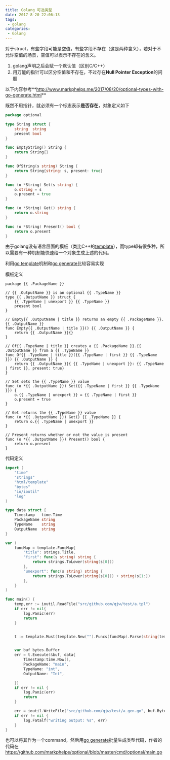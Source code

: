 ```yaml
---
title: Golang 可选类型
date: 2017-8-20 22:06:13
tags:
 - golang
categories:
 - Golang
---
```


对于struct，有些字段可能是空值，有些字段不存在（这是两种含义），若对于不允许空值的场景，空值可以表示不存在的含义。

1. golang声明之后会赋一个默认值（区别C/C++）
2. 用万能的指针可以区分空值和不存在，不过存在**Null Pointer Exception**的问题

以下内容参考**<http://www.markphelps.me/2017/08/20/optional-types-with-go-generate.html>**

既然不用指针，就必须有一个标志表示**是否存在**，对象定义如下

``` go
package optional

type String struct {
	string  string
	present bool
}

func EmptyString() String {
	return String{}
}

func OfString(s string) String {
	return String{string: s, present: true}
}

func (o *String) Set(s string) {
	o.string = s
	o.present = true
}

func (o *String) Get() string {
	return o.string
}

func (o *String) Present() bool {
	return o.present
}
```

由于golang没有语言层面的模板（类比C++的[template](http://www.cplusplus.com/doc/oldtutorial/templates/)），而type却有很多种，所以需要有一种机制能快速给一个对象生成上述的代码。

利用[go template](https://golang.org/pkg/html/template/)机制和[go generate](https://blog.golang.org/generate)比较容易实现

模板定义

``` django
package {{ .PackageName }}

// {{ .OutputName }} is an optional {{ .TypeName }}
type {{ .OutputName }} struct {
    {{ .TypeName | unexport }} {{ .TypeName }}
    present bool
}

// Empty{{ .OutputName | title }} returns an empty {{ .PackageName }}.{{ .OutputName }}
func Empty{{ .OutputName | title }}() {{ .OutputName }} {
    return {{ .OutputName }}{}
}

// Of{{ .TypeName | title }} creates a {{ .PackageName }}.{{ .OutputName }} from a {{ .TypeName }}
func Of{{ .TypeName | title }}({{ .TypeName | first }} {{ .TypeName }}) {{ .OutputName }} {
    return {{ .OutputName }}{ {{ .TypeName | unexport }}: {{ .TypeName | first }}, present: true}
}

// Set sets the {{ .TypeName }} value
func (o *{{ .OutputName }}) Set({{ .TypeName | first }} {{ .TypeName }}) {
    o.{{ .TypeName | unexport }} = {{ .TypeName | first }}
    o.present = true
}

// Get returns the {{ .TypeName }} value
func (o *{{ .OutputName }}) Get() {{ .TypeName }} {
    return o.{{ .TypeName | unexport }}
}

// Present returns whether or not the value is present
func (o *{{ .OutputName }}) Present() bool {
    return o.present
}
```

代码定义

``` go
import (
	"time"
	"strings"
	"html/template"
	"bytes"
	"io/ioutil"
	"log"
)

type data struct {
	Timestamp   time.Time
	PackageName string
	TypeName    string
	OutputName  string
}

var (
	funcMap = template.FuncMap{
		"title": strings.Title,
		"first": func(s string) string {
			return strings.ToLower(string(s[0]))
		},
		"unexport": func(s string) string {
			return strings.ToLower(string(s[0])) + string(s[1:])
		},
	}
)

func main() {
	temp,err := ioutil.ReadFile("src/github.com/qjw/test/a.tpl")
	if err != nil{
		log.Panic(err)
		return
	}


	t := template.Must(template.New("").Funcs(funcMap).Parse(string(temp)))


	var buf bytes.Buffer
	err = t.Execute(&buf, data{
		Timestamp:time.Now(),
		PackageName: "main",
		TypeName: "int",
		OutputName: "Int",

	})
	if err != nil {
		log.Panic(err)
		return
	}

	err = ioutil.WriteFile("src/github.com/qjw/test/a_gen.go", buf.Bytes(), 0644)
	if err != nil {
		log.Fatalf("writing output: %s", err)
	}
}
```

也可以将其作为一个command，然后用[go generate](https://blog.golang.org/generate)批量生成类型代码，作者的代码在<https://github.com/markphelps/optional/blob/master/cmd/optional/main.go>